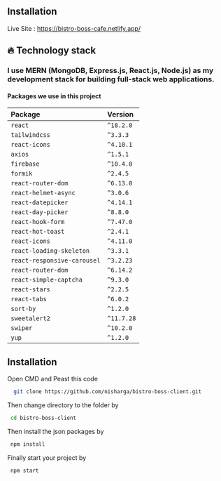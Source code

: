 ## Installation

Live Site : https://bistro-boss-cafe.netlify.app/

## 🔥 Technology stack

### I use MERN (MongoDB, Express.js, React.js, Node.js) as my development stack for building full-stack web applications.

#### Packages we use in this project

| Package                     | Version    |
| :-------------------------- | :--------- |
| `react`                     | `^18.2.0`  |
| `tailwindcss`               | `^3.3.3`   |
| `react-icons`               | `^4.10.1`  |
| `axios`                     | `^1.5.1`   |
| `firebase`                  | `^10.4.0`  |
| `formik`                    | `^2.4.5`   |
| `react-router-dom`          | `^6.13.0`  |
| `react-helmet-async`        | `^3.0.6`   |
| `react-datepicker`          | `^4.14.1`  |
| `react-day-picker`          | `^8.8.0`   |
| `react-hook-form`           | `^7.47.0`  |
| `react-hot-toast`           | `^2.4.1`   |
| `react-icons`               | `^4.11.0`  |
| `react-loading-skeleton`    | `^3.3.1`   |
| `react-responsive-carousel` | `^3.2.23`  |
| `react-router-dom`          | `^6.14.2`  |
| `react-simple-captcha`      | `^9.3.0`   |
| `react-stars`               | `^2.2.5`   |
| `react-tabs`                | `^6.0.2`   |
| `sort-by`                   | `^1.2.0`   |
| `sweetalert2`               | `^11.7.28` |
| `swiper`                    | `^10.2.0`  |
| `yup`                       | `^1.2.0`   |

## Installation

Open CMD and Peast this code

```bash
  git clone https://github.com/nisharga/bistro-boss-client.git
```

Then change directory to the folder by

```bash
 cd bistro-boss-client
```

Then install the json packages by

```bash
 npm install
```

Finally start your project by

```bash
 npm start
```
